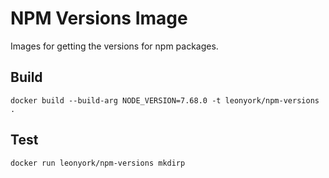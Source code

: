 # NPM Versions Image

Images for getting the versions for npm packages.

## Build

```docker build --build-arg NODE_VERSION=7.68.0 -t leonyork/npm-versions .```

## Test

```docker run leonyork/npm-versions mkdirp```